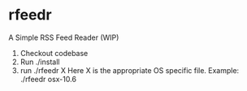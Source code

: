 rfeedr
======

A Simple RSS Feed Reader (WIP)

1. Checkout codebase
2. Run ./install
3. run ./rfeedr X
   Here X is the appropriate OS specific file. 
   Example: ./rfeedr osx-10.6
